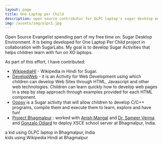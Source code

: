 ```yaml
---
layout: page
title: One Laptop per Child
description: open source contributor for OLPC laptop's sugar desktop environment
img: /assets/img/olpc1.jpg
---
```


Open Source Evangelist spending part of my free time on: Sugar Desktop Environment. It is being developed for One Laptop
Per Child project in collaboration with SugarLabs. My goal is to develop Sugar Activities that helps children learn with
fun on XO laptops.

As part of this effort, I have contributed:

<ul>
    <li><a href="http://activities.sugarlabs.org/en-US/sugar/addon/4632">WikipediaHI</a> - Wikipedia in Hindi for Sugar.
    </li>
    <li><a href="https://sites.google.com/site/developwebactivity/">DevelopWeb</a> - it is an Activity for Web
        Development using which children can develop Web Sites through HTML, Javascript and other web technologies.
        Children can learn quickly how to develop web pages in a step by step approach through examples provided for
        each HTML component.
    </li>
    <li><a href="https://sites.google.com/site/oopsysugaractivity/">Oopsy</a> is a Sugar activity that will allow
        children to develop C/C++ programs, compile them and execute them to learn, explore and have fun!
    </li>
    <li>
        <a href="https://bhagmalpur.wordpress.com/2013/07/21/hello-world-from-bhagmalpur-part-1/">Project
            Bhagmalpur</a> : worked with <a href="https://people.sugarlabs.org/anish/site/">Anish Mangal</a> and <a
            href="https://www.olpcsf.org/node/91">Dr. Sameer Verma</a> and <a href="https://github.com/godiard">Gonzalo
            Odiard</a> to deploy XSCE school server at Bhagmalpur, India.
    </li>
</ul>

<div class="img_row">
    <img class="col three left" src="{{ site.baseurl }}/assets/img/olpc1.jpg" alt="" title="child using olpc laptop" />
</div>
<div class="col three caption">
    a kid using OLPC laptop in Bhagmalpur, India
</div>

<div class="img_row">
    <img class="col three left" src="{{ site.baseurl }}/assets/img/olpc2.jpg" alt="" title="kids using olpc laptop" />
</div>
<div class="col three caption">
    kids using Wikipedia Hindi at Bhagmalpur
</div>